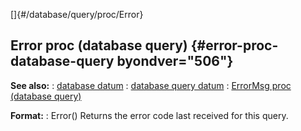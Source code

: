 []{#/database/query/proc/Error}
## Error proc (database query) {#error-proc-database-query byondver="506"}
**See also:**
:   [database datum](#/database)
:   [database query datum](#/database/query)
:   [ErrorMsg proc (database query)](#/database/query/proc/ErrorMsg)
<!-- -->
**Format:**
:   Error()
Returns the error code last received for this query.